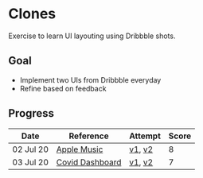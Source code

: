 # Clones

Exercise to learn UI layouting using Dribbble shots.

## Goal

- Implement two UIs from Dribbble everyday
- Refine based on feedback

## Progress

| Date      | Reference              | Attempt                    | Score |
|-----------|------------------------|----------------------------|-------|
| 02 Jul 20 | [Apple Music][1-d]     | [v1][1-i-v1], [v2][1-i-v2] | 8     |
| 03 Jul 20 | [Covid Dashboard][2-d] | [v1][2-i-v1], [v2][2-i-v2] | 7     |

[1-d]: https://dribbble.com/shots/12389560-Apple-Music-Light-Theme
[1-i-v1]: http://applemusicclone.surge.sh/
[1-i-v2]: http://applemusicclone-v2.surge.sh/

[2-d]: https://dribbble.com/shots/12335745-COVID-Information-Dashboard/attachments/3951285?mode=media
[2-i-v1]: http://covid-v1.surge.sh/
[2-i-v2]: http://covid-v2-1.surge.sh